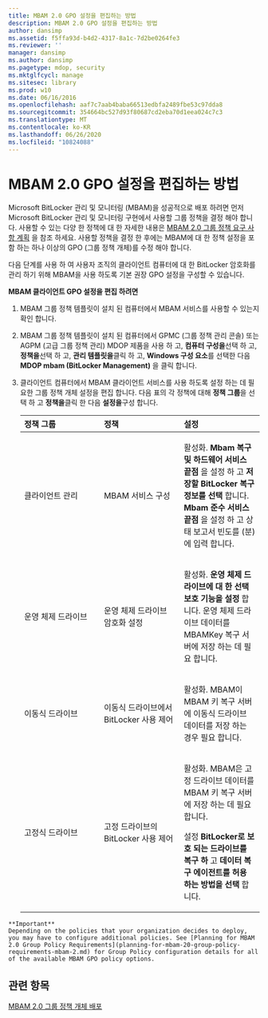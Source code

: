 ```yaml
---
title: MBAM 2.0 GPO 설정을 편집하는 방법
description: MBAM 2.0 GPO 설정을 편집하는 방법
author: dansimp
ms.assetid: f5ffa93d-b4d2-4317-8a1c-7d2be0264fe3
ms.reviewer: ''
manager: dansimp
ms.author: dansimp
ms.pagetype: mdop, security
ms.mktglfcycl: manage
ms.sitesec: library
ms.prod: w10
ms.date: 06/16/2016
ms.openlocfilehash: aaf7c7aab4baba66513edbfa2489fbe53c97dda8
ms.sourcegitcommit: 354664bc527d93f80687cd2eba70d1eea024c7c3
ms.translationtype: MT
ms.contentlocale: ko-KR
ms.lasthandoff: 06/26/2020
ms.locfileid: "10824088"
---
```

# MBAM 2.0 GPO 설정을 편집하는 방법


Microsoft BitLocker 관리 및 모니터링 (MBAM)을 성공적으로 배포 하려면 먼저 Microsoft BitLocker 관리 및 모니터링 구현에서 사용할 그룹 정책을 결정 해야 합니다. 사용할 수 있는 다양 한 정책에 대 한 자세한 내용은 [MBAM 2.0 그룹 정책 요구 사항 계획](planning-for-mbam-20-group-policy-requirements-mbam-2.md) 을 참조 하세요. 사용할 정책을 결정 한 후에는 MBAM에 대 한 정책 설정을 포함 하는 하나 이상의 GPO (그룹 정책 개체)를 수정 해야 합니다.

다음 단계를 사용 하 여 사용자 조직의 클라이언트 컴퓨터에 대 한 BitLocker 암호화를 관리 하기 위해 MBAM을 사용 하도록 기본 권장 GPO 설정을 구성할 수 있습니다.

**MBAM 클라이언트 GPO 설정을 편집 하려면**

1.  MBAM 그룹 정책 템플릿이 설치 된 컴퓨터에서 MBAM 서비스를 사용할 수 있는지 확인 합니다.

2.  MBAM 그룹 정책 템플릿이 설치 된 컴퓨터에서 GPMC (그룹 정책 관리 콘솔) 또는 AGPM (고급 그룹 정책 관리) MDOP 제품을 사용 하 고, **컴퓨터 구성을**선택 하 고, **정책을**선택 하 고, **관리 템플릿을**클릭 하 고, **Windows 구성 요소**를 선택한 다음 **MDOP mbam (BitLocker Management)** 을 클릭 합니다.

3.  클라이언트 컴퓨터에서 MBAM 클라이언트 서비스를 사용 하도록 설정 하는 데 필요한 그룹 정책 개체 설정을 편집 합니다. 다음 표의 각 정책에 대해 **정책 그룹**을 선택 하 고 **정책을**클릭 한 다음 **설정을**구성 합니다.

    <table>
    <colgroup>
    <col width="33%" />
    <col width="33%" />
    <col width="33%" />
    </colgroup>
    <thead>
    <tr class="header">
    <th align="left">정책 그룹</th>
    <th align="left">정책</th>
    <th align="left">설정</th>
    </tr>
    </thead>
    <tbody>
    <tr class="odd">
    <td align="left"><p>클라이언트 관리</p></td>
    <td align="left"><p>MBAM 서비스 구성</p></td>
    <td align="left"><p>활성화. <strong>Mbam 복구 및 하드웨어 서비스 끝점 </strong> 을 설정 하 고 <strong> 저장할 BitLocker 복구 정보를 선택 </strong> 합니다. <strong>Mbam 준수 서비스 끝점 </strong> 을 설정 하 고 상태 보고서 빈도를 (분)에 입력 합니다.</p></td>
    </tr>
    <tr class="even">
    <td align="left"><p>운영 체제 드라이브</p></td>
    <td align="left"><p>운영 체제 드라이브 암호화 설정</p></td>
    <td align="left"><p>활성화. <strong>운영 체제 드라이브에 대 한 선택 보호 기능을 설정 </strong> 합니다. 운영 체제 드라이브 데이터를 MBAMKey 복구 서버에 저장 하는 데 필요 합니다.</p></td>
    </tr>
    <tr class="odd">
    <td align="left"><p>이동식 드라이브</p></td>
    <td align="left"><p>이동식 드라이브에서 BitLocker 사용 제어</p></td>
    <td align="left"><p>활성화. MBAM이 MBAM 키 복구 서버에 이동식 드라이브 데이터를 저장 하는 경우 필요 합니다.</p></td>
    </tr>
    <tr class="even">
    <td align="left"><p>고정식 드라이브</p></td>
    <td align="left"><p>고정 드라이브의 BitLocker 사용 제어</p></td>
    <td align="left"><p>활성화. MBAM은 고정 드라이브 데이터를 MBAM 키 복구 서버에 저장 하는 데 필요 합니다.</p>
    <p>설정 <strong> BitLocker로 보호 되는 드라이브를 복구 하 </strong> 고 <strong> 데이터 복구 에이전트를 허용 하는 방법을 선택 </strong> 합니다.</p></td>
    </tr>
    </tbody>
    </table>



~~~
**Important**  
Depending on the policies that your organization decides to deploy, you may have to configure additional policies. See [Planning for MBAM 2.0 Group Policy Requirements](planning-for-mbam-20-group-policy-requirements-mbam-2.md) for Group Policy configuration details for all of the available MBAM GPO policy options.
~~~



## 관련 항목


[MBAM 2.0 그룹 정책 개체 배포](deploying-mbam-20-group-policy-objects-mbam-2.md)









